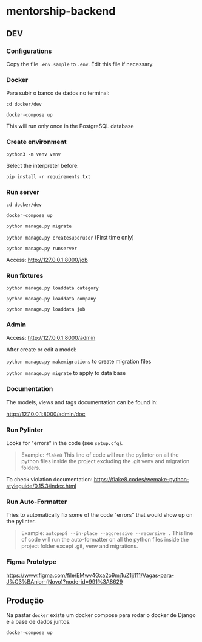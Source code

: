 # mentorship-backend

## DEV

### Configurations

Copy the file `.env.sample` to `.env`.
Edit this file if necessary.
### Docker

Para subir o banco de dados no terminal:

`cd docker/dev`

`docker-compose up`

This will run only once in the PostgreSQL database

### Create environment

`python3 -m venv venv`

Select the interpreter before:

`pip install -r requirements.txt`


### Run server

`cd docker/dev`

`docker-compose up`

`python manage.py migrate`

`python manage.py createsuperuser` (First time only)

`python manage.py runserver`

Access: http://127.0.0.1:8000/job


### Run fixtures

`python manage.py loaddata category`

`python manage.py loaddata company`

`python manage.py loaddata job`


### Admin

Access: http://127.0.0.1:8000/admin
    
After create or edit a model:

`python manage.py makemigrations` to create migration files

`python manage.py migrate` to apply to data base

### Documentation

The models, views and tags documentation can be found in:

http://127.0.0.1:8000/admin/doc
### Run Pylinter

Looks for "errors" in the code (see `setup.cfg`).

> Example:  `flake8` This line of code will run the pylinter on all the python files inside the project excluding the .git venv and migration folders.

To check violation documentation:
https://flake8.codes/wemake-python-styleguide/0.15.3/index.html

### Run Auto-Formatter

Tries to automatically fix some of the code "errors" that would show up on the pylinter.

> Example:  `autopep8 --in-place --aggressive --recursive .`  This line of code will run the auto-formatter on all the python files inside the project folder except .git, venv and migrations.

### Figma Prototype

https://www.figma.com/file/EMwv4Gxa2o9mj1uZ1jj111/Vagas-para-J%C3%BAnior-(Novo)?node-id=991%3A8629


## Produção

Na pastar `docker` existe um docker compose para rodar o docker de Django e a base de dados juntos.

`docker-compose up`
